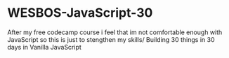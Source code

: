 # WESBOS-JavaScript-30
After my free codecamp course i feel that im not comfortable enough with JavaScript so this is just to stengthen my skills/
Building 30 things in 30 days in Vanilla JavaScript
